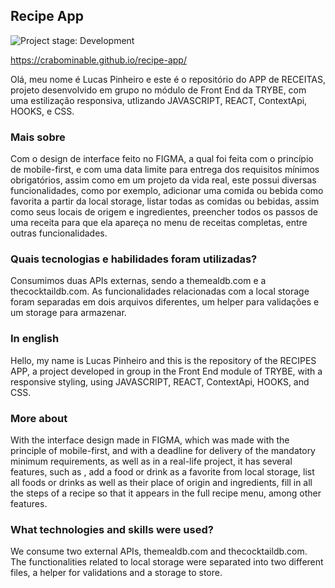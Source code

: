 ## Recipe App

<img alt="Project stage: Development" src="https://img.shields.io/badge/Project%20Stage-Development-yellowgreen.svg" />

https://crabominable.github.io/recipe-app/

Olá, meu nome é Lucas Pinheiro e este é o repositório do APP de RECEITAS, projeto desenvolvido em grupo no módulo de Front End da TRYBE, com uma estilização responsiva, utlizando JAVASCRIPT, REACT, ContextApi, HOOKS, e CSS.

### Mais sobre

Com o design de interface feito no FIGMA, a qual foi feita com o princípio de mobile-first, e com uma data limite para entrega dos requisitos mínimos obrigatórios, assim como em um projeto da vida real, este possui diversas funcionalidades, como por exemplo, adicionar uma comida ou bebida como favorita a partir da local storage, listar todas as comidas ou bebidas, assim como seus locais de origem e ingredientes, preencher todos os passos de uma receita para que ela apareça no menu de receitas completas, entre outras funcionalidades.

### Quais tecnologias e habilidades foram utilizadas?

Consumimos duas APIs externas, sendo a themealdb.com e a thecocktaildb.com. As funcionalidades relacionadas com a local storage foram separadas em dois arquivos diferentes, um helper para validações e um storage para armazenar.

### In english
Hello, my name is Lucas Pinheiro and this is the repository of the RECIPES APP, a project developed in group in the Front End module of TRYBE, with a responsive styling, using JAVASCRIPT, REACT, ContextApi, HOOKS, and CSS.

### More about

With the interface design made in FIGMA, which was made with the principle of mobile-first, and with a deadline for delivery of the mandatory minimum requirements, as well as in a real-life project, it has several features, such as , add a food or drink as a favorite from local storage, list all foods or drinks as well as their place of origin and ingredients, fill in all the steps of a recipe so that it appears in the full recipe menu, among other features.

### What technologies and skills were used?

We consume two external APIs, themealdb.com and thecocktaildb.com. The functionalities related to local storage were separated into two different files, a helper for validations and a storage to store.
